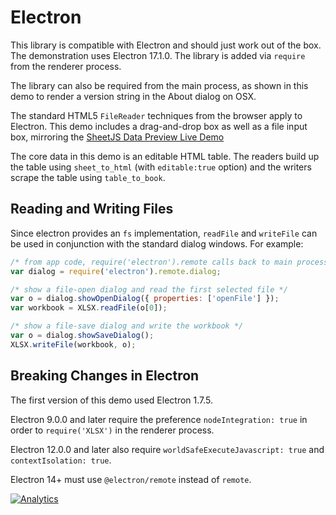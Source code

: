 # Electron

This library is compatible with Electron and should just work out of the box.
The demonstration uses Electron 17.1.0.  The library is added via `require` from
the renderer process.

The library can also be required from the main process, as shown in this demo
to render a version string in the About dialog on OSX.

The standard HTML5 `FileReader` techniques from the browser apply to Electron.
This demo includes a drag-and-drop box as well as a file input box, mirroring
the [SheetJS Data Preview Live Demo](http://oss.sheetjs.com/sheetjs/)

The core data in this demo is an editable HTML table.  The readers build up the
table using `sheet_to_html` (with `editable:true` option) and the writers scrape
the table using `table_to_book`.

## Reading and Writing Files

Since electron provides an `fs` implementation, `readFile` and `writeFile` can
be used in conjunction with the standard dialog windows.  For example:

```js
/* from app code, require('electron').remote calls back to main process */
var dialog = require('electron').remote.dialog;

/* show a file-open dialog and read the first selected file */
var o = dialog.showOpenDialog({ properties: ['openFile'] });
var workbook = XLSX.readFile(o[0]);

/* show a file-save dialog and write the workbook */
var o = dialog.showSaveDialog();
XLSX.writeFile(workbook, o);
```

## Breaking Changes in Electron

The first version of this demo used Electron 1.7.5.

Electron 9.0.0 and later require the preference `nodeIntegration: true` in order
to `require('XLSX')` in the renderer process.

Electron 12.0.0 and later also require `worldSafeExecuteJavascript: true` and
`contextIsolation: true`.

Electron 14+ must use `@electron/remote` instead of `remote`.



[![Analytics](https://ga-beacon.appspot.com/UA-36810333-1/SheetJS/js-xlsx?pixel)](https://github.com/SheetJS/js-xlsx)
